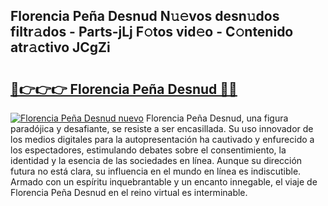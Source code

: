 ## Florencia Peña Desnud N𝚞𝚎vos desn𝚞dos filtr𝚊dos - Parts-jLj F𝚘tos vid𝚎o - C𝚘ntenido atr𝚊ctivo JCgZi

# <h2><a href="http://mbcyti.tromn.icu/?c=Florencia+Pe%c3%b1a+Desnud">🔗👉👉👉 Florencia Peña Desnud 🔗🔗</a></h2>

[![Florencia Peña Desnud nuevo](https://i.imgur.com/pEAQMta.gif)](http://mbcyti.tromn.icu/?c=Florencia+Pe%c3%b1a+Desnud)
Florencia Peña Desnud, una figura paradójica y desafiante, se resiste a ser encasillada. Su uso innovador de los medios digitales para la autopresentación ha cautivado y enfurecido a los espectadores, estimulando debates sobre el consentimiento, la identidad y la esencia de las sociedades en línea. Aunque su dirección futura no está clara, su influencia en el mundo en línea es indiscutible. Armado con un espíritu inquebrantable y un encanto innegable, el viaje de Florencia Peña Desnud en el reino virtual es interminable.
